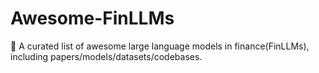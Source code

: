 # Awesome-FinLLMs
🥇 A curated list of awesome large language models in finance(FinLLMs), including papers/models/datasets/codebases.  
